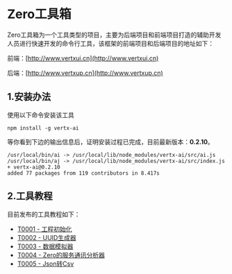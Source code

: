 # Zero工具箱

Zero工具箱为一个工具类型的项目，主要为后端项目和前端项目打造的辅助开发人员进行快速开发的命令行工具，该框架的前端项目和后端项目的地址如下：

前端：[http://www.vertxui.cn](http://www.vertxui.cn)

后端：[http://www.vertxup.cn](http://www.vertxup.cn)

## 1.安装办法

使用以下命令安装该工具

```
npm install -g vertx-ai
```

等你看到下边的输出信息后，证明安装过程已完成，目前最新版本：**0.2.10**。

```
/usr/local/bin/ai -> /usr/local/lib/node_modules/vertx-ai/src/ai.js
/usr/local/bin/aj -> /usr/local/lib/node_modules/vertx-ai/src/index.js
+ vertx-ai@0.2.10
added 77 packages from 119 contributors in 8.417s
```

## 2.工具教程

目前发布的工具教程如下：

* [T0001 - 工程初始化](/doc/gong-cheng-chu-shi-hua.md)
* [T0002 - UUID生成器](/doc/t0002-uuidsheng-cheng-qi.md)
* [T0003 - 数据模拟器](/doc/t0003-shu-ju-mo-ni-qi.md)
* [T0004 - Zero的服务通讯分析器](/doc/t0004-zerode-fu-wu-tong-xun-fen-xi-qi.md)
* [T0005 - Json转Csv](/doc/t0005-liquibaseshu-ju-zhuan-huan-qi.md)



